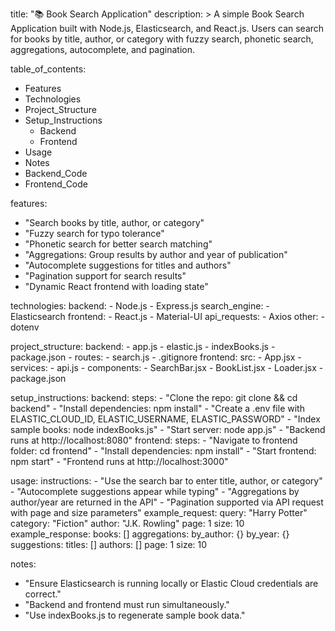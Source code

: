 title: "📚 Book Search Application"
description: >
  A simple Book Search Application built with Node.js, Elasticsearch, and React.js.
  Users can search for books by title, author, or category with fuzzy search,
  phonetic search, aggregations, autocomplete, and pagination.

table_of_contents:
  - Features
  - Technologies
  - Project_Structure
  - Setup_Instructions
    - Backend
    - Frontend
  - Usage
  - Notes
  - Backend_Code
  - Frontend_Code

features:
  - "Search books by title, author, or category"
  - "Fuzzy search for typo tolerance"
  - "Phonetic search for better search matching"
  - "Aggregations: Group results by author and year of publication"
  - "Autocomplete suggestions for titles and authors"
  - "Pagination support for search results"
  - "Dynamic React frontend with loading state"

technologies:
  backend:
    - Node.js
    - Express.js
  search_engine:
    - Elasticsearch
  frontend:
    - React.js
    - Material-UI
  api_requests:
    - Axios
  other:
    - dotenv

project_structure:
  backend:
    - app.js
    - elastic.js
    - indexBooks.js
    - package.json
    - routes:
        - search.js
    - .gitignore
  frontend:
    src:
      - App.jsx
      - services:
          - api.js
      - components:
          - SearchBar.jsx
          - BookList.jsx
          - Loader.jsx
    - package.json

setup_instructions:
  backend:
    steps:
      - "Clone the repo: git clone <repo-url> && cd backend"
      - "Install dependencies: npm install"
      - "Create a .env file with ELASTIC_CLOUD_ID, ELASTIC_USERNAME, ELASTIC_PASSWORD"
      - "Index sample books: node indexBooks.js"
      - "Start server: node app.js"
      - "Backend runs at http://localhost:8080"
  frontend:
    steps:
      - "Navigate to frontend folder: cd frontend"
      - "Install dependencies: npm install"
      - "Start frontend: npm start"
      - "Frontend runs at http://localhost:3000"

usage:
  instructions:
    - "Use the search bar to enter title, author, or category"
    - "Autocomplete suggestions appear while typing"
    - "Aggregations by author/year are returned in the API"
    - "Pagination supported via API request with page and size parameters"
  example_request:
    query: "Harry Potter"
    category: "Fiction"
    author: "J.K. Rowling"
    page: 1
    size: 10
  example_response:
    books: []
    aggregations:
      by_author: {}
      by_year: {}
    suggestions:
      titles: []
      authors: []
    page: 1
    size: 10

notes:
  - "Ensure Elasticsearch is running locally or Elastic Cloud credentials are correct."
  - "Backend and frontend must run simultaneously."
  - "Use indexBooks.js to regenerate sample book data."
